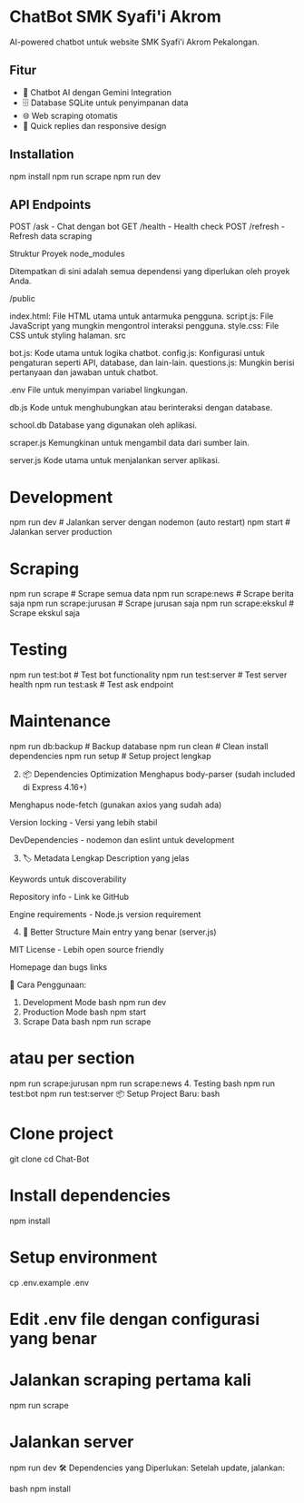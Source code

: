 # ChatBot SMK Syafi'i Akrom

AI-powered chatbot untuk website SMK Syafi'i Akrom Pekalongan.

## Fitur
- 🤖 Chatbot AI dengan Gemini Integration
- 🗄️ Database SQLite untuk penyimpanan data
- 🌐 Web scraping otomatis
- 💬 Quick replies dan responsive design

## Installation
npm install
npm run scrape
npm run dev

## API Endpoints
POST /ask - Chat dengan bot
GET /health - Health check
POST /refresh - Refresh data scraping



















Struktur Proyek
node_modules

Ditempatkan di sini adalah semua dependensi yang diperlukan oleh proyek Anda.

/public

index.html: File HTML utama untuk antarmuka pengguna.
script.js: File JavaScript yang mungkin mengontrol interaksi pengguna.
style.css: File CSS untuk styling halaman.
src

bot.js: Kode utama untuk logika chatbot.
config.js: Konfigurasi untuk pengaturan seperti API, database, dan lain-lain.
questions.js: Mungkin berisi pertanyaan dan jawaban untuk chatbot.

.env
File untuk menyimpan variabel lingkungan.

db.js
Kode untuk menghubungkan atau berinteraksi dengan database.

school.db
Database yang digunakan oleh aplikasi.

scraper.js
Kemungkinan untuk mengambil data dari sumber lain.

server.js
Kode utama untuk menjalankan server aplikasi.



# Development
npm run dev          # Jalankan server dengan nodemon (auto restart)
npm start           # Jalankan server production

# Scraping
npm run scrape      # Scrape semua data
npm run scrape:news # Scrape berita saja
npm run scrape:jurusan # Scrape jurusan saja
npm run scrape:ekskul # Scrape ekskul saja

# Testing
npm run test:bot    # Test bot functionality
npm run test:server # Test server health
npm run test:ask    # Test ask endpoint

# Maintenance
npm run db:backup   # Backup database
npm run clean       # Clean install dependencies
npm run setup       # Setup project lengkap

2. 📦 Dependencies Optimization
Menghapus body-parser (sudah included di Express 4.16+)

Menghapus node-fetch (gunakan axios yang sudah ada)

Version locking - Versi yang lebih stabil

DevDependencies - nodemon dan eslint untuk development

3. 🏷️ Metadata Lengkap
Description yang jelas

Keywords untuk discoverability

Repository info - Link ke GitHub

Engine requirements - Node.js version requirement

4. 🔧 Better Structure
Main entry yang benar (server.js)

MIT License - Lebih open source friendly

Homepage dan bugs links

🚀 Cara Penggunaan:
1. Development Mode
bash
npm run dev
2. Production Mode
bash
npm start
3. Scrape Data
bash
npm run scrape
# atau per section
npm run scrape:jurusan
npm run scrape:news
4. Testing
bash
npm run test:bot
npm run test:server
📦 Setup Project Baru:
bash
# Clone project
git clone <your-repo>
cd Chat-Bot

# Install dependencies
npm install

# Setup environment
cp .env.example .env
# Edit .env file dengan configurasi yang benar

# Jalankan scraping pertama kali
npm run scrape

# Jalankan server
npm run dev
🛠️ Dependencies yang Diperlukan:
Setelah update, jalankan:

bash
npm install 